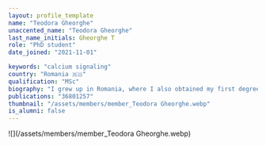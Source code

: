 ```yaml
---
layout: profile_template
name: "Teodora Gheorghe"
unaccented_name: "Teodora Gheorghe"
last_name_initials: Gheorghe T
role: "PhD student"
date_joined: "2021-11-01"

keywords: "calcium signaling"
country: "Romania 🇷🇴"
qualification: "MSc"
biography: "I grew up in Romania, where I also obtained my first degree– a BSc in Biology. I decided to move to Groningen to learn more about the biology of aging at ERIBA. I enthusiastically participated in two research projects here, while completing a MSc in Biomedical Sciences at the University of Groningen. I was captivated by the work done in Marco Demaria's lab, which convinced me to remain here for a while longer. In partnership with the lab of Lene Rasmussen at the University of Copenhagen, we developed a project to study the intriguing link between mitochondrial dysfunction, oxygen-dependent metabolic control and the regulation of the senescent phenotype."
publications: "36801257"
thumbnail: "/assets/members/member_Teodora Gheorghe.webp"
is_alumni: false
---
```


 ![](/assets/members/member_Teodora Gheorghe.webp)

 